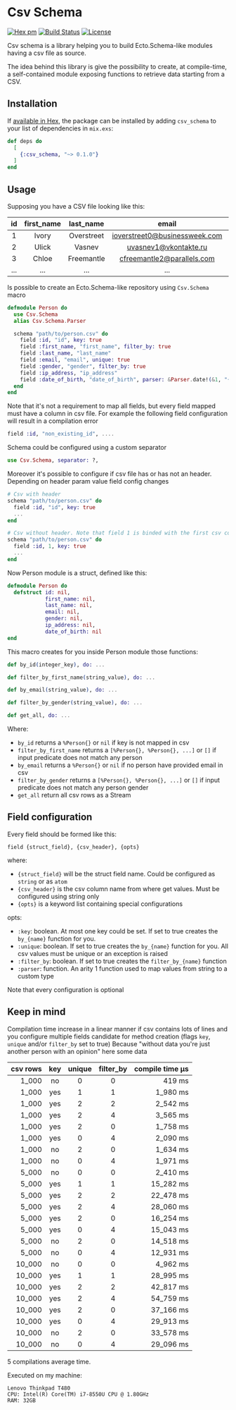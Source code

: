 # Csv Schema

[![Hex pm](https://img.shields.io/hexpm/v/csv_schema.svg?style=flat)](https://hex.pm/packages/csv_schema)
[![Build Status](https://travis-ci.org/primait/csv_schema.svg?branch=master)](https://travis-ci.org/primait/csv_schema)
[![License](https://img.shields.io/badge/License-MIT-blue.svg)](https://opensource.org/licenses/MIT)

Csv schema is a library helping you to build Ecto.Schema-like modules having a csv file as source.

The idea behind this library is give the possibility to create, at compile-time, a self-contained module exposing functions to retrieve data starting from a CSV.

## Installation

If [available in Hex](https://hex.pm/docs/publish), the package can be installed
by adding `csv_schema` to your list of dependencies in `mix.exs`:

```elixir
def deps do
  [
    {:csv_schema, "~> 0.1.0"}
  ]
end
```

## Usage

Supposing you have a CSV file looking like this:

id  | first_name | last_name  | email                         | gender | ip_address      | date_of_birth
:--:|:----------:|:----------:|:-----------------------------:|:------:|:---------------:|:------------:
1   | Ivory      | Overstreet | ioverstreet0@businessweek.com | Female | 30.138.91.62    | 10/22/2018
2   | Ulick      | Vasnev     | uvasnev1@vkontakte.ru         | Male   | 35.15.164.70    | 01/19/2018
3   | Chloe      | Freemantle | cfreemantle2@parallels.com    | Female | 133.133.113.255 | 08/13/2018
... | ...        | ...        | ...                           | ...    | ...             | ...

Is possible to create an Ecto.Schema-like repository using `Csv.Schema` macro

```elixir
defmodule Person do
  use Csv.Schema
  alias Csv.Schema.Parser

  schema "path/to/person.csv" do
    field :id, "id", key: true
    field :first_name, "first_name", filter_by: true
    field :last_name, "last_name"
    field :email, "email", unique: true
    field :gender, "gender", filter_by: true
    field :ip_address, "ip_address"
    field :date_of_birth, "date_of_birth", parser: &Parser.date!(&1, "{0M}/{0D}/{0YYYY}")
  end
end
```

Note that it's not a requirement to map all fields, but every field mapped must
have a column in csv file.
For example the following field configuration will result in a compilation error

```elixir
field :id, "non_existing_id", ....
```

Schema could be configured using a custom separator
```elixir
use Csv.Schema, separator: ?,
```

Moreover it's possible to configure if csv file has or has not an header. Depending
on header param value field config changes
```elixir
# Csv with header
schema "path/to/person.csv" do
  field :id, "id", key: true
  ...
end

# Csv without header. Note that field 1 is binded with the first csv column. Index goes from 1 to N
schema "path/to/person.csv" do
  field :id, 1, key: true
  ...
end
```

Now Person module is a struct, defined like this:

```elixir
defmodule Person do
  defstruct id: nil,
            first_name: nil,
            last_name: nil,
            email: nil,
            gender: nil,
            ip_address: nil,
            date_of_birth: nil
end
```

This macro creates for you inside Person module those functions:

```elixir
def by_id(integer_key), do: ...

def filter_by_first_name(string_value), do: ...

def by_email(string_value), do: ...

def filter_by_gender(string_value), do: ...

def get_all, do: ...
```

Where:
- `by_id` returns a `%Person{}` or `nil` if key is not mapped in csv
- `filter_by_first_name` returns a `[%Person{}, %Person{}, ...]` or `[]` if input predicate does not match any person
- `by_email` returns a `%Person{}` or `nil` if no person have provided email in csv
- `filter_by_gender` returns a `[%Person{}, %Person{}, ...]` or `[]` if input predicate does not match any person gender
- `get_all` return all csv rows as a Stream

## Field configuration

Every field should be formed like this:

```
field {struct_field}, {csv_header}, {opts}
```

where:
- `{struct_field}` will be the struct field name. Could be configured as `string` or as `atom`
- `{csv_header}` is the csv column name from where get values. Must be configured using string only
- `{opts}` is a keyword list containing special configurations

opts:
- `:key`: boolean. At most one key could be set. If set to true creates the `by_{name}` function for you.
- `:unique`: boolean. If set to true creates the `by_{name}` function for you. All csv values must be unique or an exception is raised
- `:filter_by`: boolean. If set to true creates the `filter_by_{name}` function
- `:parser`: function. An arity 1 function used to map values from string to a custom type

Note that every configuration is optional

## Keep in mind

Compilation time increase in a linear manner if csv contains lots of lines and you
configure multiple fields candidate for method creation (flags `key`, `unique` and/or `filter_by` set to true)
Because "without data you're just another person with an opinion" here some data

csv rows | key | unique | filter_by | compile time µs
--------:|:---:|:------:|:---------:|----------------:
1_000    | no  | 0      | 0         |    419 ms
1_000    | yes | 1      | 1         |  1_980 ms
1_000    | yes | 2      | 2         |  2_542 ms
1_000    | yes | 2      | 4         |  3_565 ms
1_000    | yes | 2      | 0         |  1_758 ms
1_000    | yes | 0      | 4         |  2_090 ms
1_000    | no  | 2      | 0         |  1_634 ms
1_000    | no  | 0      | 4         |  1_971 ms
5_000    | no  | 0      | 0         |  2_410 ms
5_000    | yes | 1      | 1         | 15_282 ms
5_000    | yes | 2      | 2         | 22_478 ms
5_000    | yes | 2      | 4         | 28_060 ms
5_000    | yes | 2      | 0         | 16_254 ms
5_000    | yes | 0      | 4         | 15_043 ms
5_000    | no  | 2      | 0         | 14_518 ms
5_000    | no  | 0      | 4         | 12_931 ms
10_000   | no  | 0      | 0         |  4_962 ms
10_000   | yes | 1      | 1         | 28_995 ms
10_000   | yes | 2      | 2         | 42_817 ms
10_000   | yes | 2      | 4         | 54_759 ms
10_000   | yes | 2      | 0         | 37_166 ms
10_000   | yes | 0      | 4         | 29_913 ms
10_000   | no  | 2      | 0         | 33_578 ms
10_000   | no  | 0      | 4         | 29_096 ms

5 compilations average time.

Executed on my machine:

    Lenovo Thinkpad T480
    CPU: Intel(R) Core(TM) i7-8550U CPU @ 1.80GHz
    RAM: 32GB
